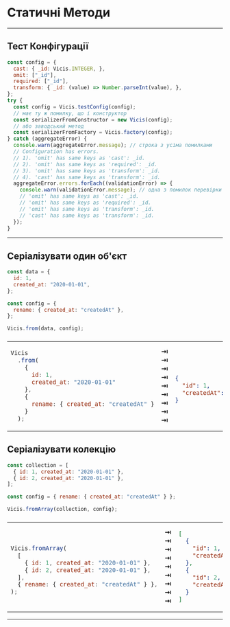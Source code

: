 # Статичні Методи

---

## Тест Конфігурації

```js
const config = {
  cast: { _id: Vicis.INTEGER, },
  omit: ["_id"],
  required: ["_id"],
  transform: { _id: (value) => Number.parseInt(value), },
};
try {
  const config = Vicis.testConfig(config);
  // має ту ж помилку, що і конструктор
  const serializerFromConstructor = new Vicis(config);
  // або заводський метод
  const serializerFromFactory = Vicis.factory(config);
} catch (aggregateError) {
  console.warn(aggregateError.message); // строка з усіма помилками
  // Configuration has errors.
  // 1). 'omit' has same keys as 'cast': _id.
  // 2). 'omit' has same keys as 'required': _id.
  // 3). 'omit' has same keys as 'transform': _id.
  // 4). 'cast' has same keys as 'transform': _id.
  aggregateError.errors.forEach((validationError) => {
    console.warn(validationError.message); // одна з помилок перевірки
    // 'omit' has same keys as 'cast': _id.
    // 'omit' has same keys as 'required': _id.
    // 'omit' has same keys as 'transform': _id.
    // 'cast' has same keys as 'transform': _id.
  });
}
```

---

## Серіалізувати один об'єкт

```js
const data = {
  id: 1,
  created_at: "2020-01-01",
};

const config = {
  rename: { created_at: "createdAt" },
};

Vicis.from(data, config);
```

<table><thead><tr><td colspan="3">
</td></tr></thead><tbody>
<tr><td>

```js
Vicis
  .from(
    {
      id: 1,
      created_at: "2020-01-01"
    },
    {
      rename: { created_at: "createdAt" }
    }
  );
```

</td>
<td>
<strong>&#x21E5;</strong><br>
<strong>&#x21E5;</strong><br>
<strong>&#x21E5;</strong><br>
<strong>&#x21E5;</strong><br>
<strong>&#x21E5;</strong><br>
<strong>&#x21E5;</strong><br>
<strong>&#x21E5;</strong><br>
<strong>&#x21E5;</strong><br>
<strong>&#x21E5;</strong><br>
</td>
<td>

```json


{
  "id": 1,
  "createdAt": "2020-01-01"
}



```

</td></tr>
</tbody></table>

## Серіалізувати колекцію

```js
const collection = [
  { id: 1, created_at: "2020-01-01" },
  { id: 2, created_at: "2020-01-01" },
];

const config = { rename: { created_at: "createdAt" } };

Vicis.fromArray(collection, config);
```

<table width="100%"><thead><tr><td colspan="3">
</td></tr></thead><tbody>
<tr><td>

```js

Vicis.fromArray(
  [
    { id: 1, created_at: "2020-01-01" },
    { id: 2, created_at: "2020-01-01" },
  ],
  { rename: { created_at: "createdAt" } },
);

```

</td>
<td>
<strong>&#x21E5;</strong><br>
<strong>&#x21E5;</strong><br>
<strong>&#x21E5;</strong><br>
<strong>&#x21E5;</strong><br>
<strong>&#x21E5;</strong><br>
<strong>&#x21E5;</strong><br>
<strong>&#x21E5;</strong><br>
<strong>&#x21E5;</strong><br>
<strong>&#x21E5;</strong><br>
</td>
<td>

```json
[
  {
    "id": 1,
    "createdAt": "2020-01-01"
  },
  {
    "id": 2,
    "createdAt": "2020-01-01"
  }
]
```

</td></tr>
</tbody></table>

---
